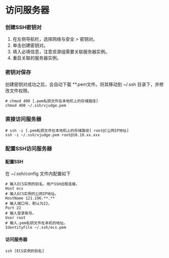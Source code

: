 # 访问服务器

### 创建SSH密钥对
1. 在左侧导航栏，选择网络与安全 > 密钥对。
2. 单击创建密钥对。
3. 填入必填信息，注意资源组需要关联服务器实例。
4. 重启关联的服务器实例。


### 密钥对保存
创建密钥对成功之后，会自动下载 **.pem文件。将其移动到 ~/.ssh 目录下，并修改文件权限。
```
# chmod 400 [.pem私钥文件在本地机上的存储路径]
chmod 400 ~/.ssh/vjudge.pem
```


### 直接访问服务器
```
# ssh -i [.pem私钥文件在本地机上的存储路径] root@[公网IP地址]
ssh -i ~/.ssh/vjudge.pem root@10.10.xx.xxx
```


### 配置SSH访问服务器
#### 配置SSH
在 ~/.ssh/config 文件内配置如下
```
# 输入ECS实例的别名，用户SSH远程连接。
Host ecs
# 输入ECS实例的公网IP地址。
HostName 121.196.**.**
# 输入端口号，默认为22。
Port 22
# 输入登录账号。
User root
# 输入.pem私钥文件在本机的地址。
IdentityFile ~/.ssh/ecs.pem
```

#### 访问服务器
```
ssh [ECS实例的别名]
```




















